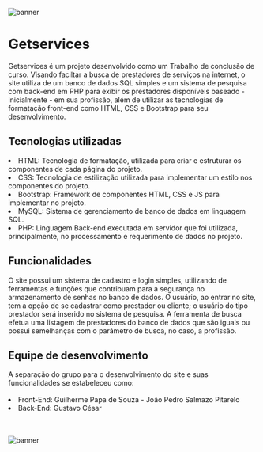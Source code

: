 ![banner](https://github.com/guxtavocesar/getservices/assets/120536902/42878fc1-a838-4319-bbac-2806d5a3354e)

<h1>Getservices</h1>

<p>
Getservices é um projeto desenvolvido como um Trabalho de conclusão de curso.
Visando faciltar a busca de prestadores de serviços na internet, o site utiliza de um banco de dados SQL simples e um sistema de pesquisa com back-end em PHP para exibir os prestadores disponíveis baseado - inicialmente - em sua profissão, além de utilizar as tecnologias de formatação front-end como HTML, CSS e Bootstrap para seu desenvolvimento.
</p>

<h2>Tecnologias utilizadas</h2>
<li>HTML: Tecnologia de formatação, utilizada para criar e estruturar os componentes de cada página do projeto.</li>
<li>CSS: Tecnologia de estilização utilizada para implementar um estilo nos componentes do projeto.</li>
<li>Bootstrap: Framework de componentes HTML, CSS e JS para implementar no projeto.</li>
<li>MySQL: Sistema de gerenciamento de banco de dados em linguagem SQL.</li>
<li>PHP: Linguagem Back-end executada em servidor que foi utilizada, principalmente, no processamento e requerimento de dados no projeto.</li>
<h2> Funcionalidades</h2>
O site possui um sistema de cadastro e login simples, utilizando de ferramentas e funções que contribuam para a segurança no armazenamento de senhas no banco de dados. O usuário, ao entrar no site, tem a opção de se cadastrar como prestador ou cliente; o usuário do tipo prestador será inserido no sistema de pesquisa.
A ferramenta de busca efetua uma listagem de prestadores do banco de dados que são iguais ou possui semelhanças com o parâmetro de busca, no caso, a profissão.

<h2>Equipe de desenvolvimento</h2>
A separação do grupo para o desenvolvimento do site e suas funcionalidades se estabeleceu como:<br><br>
<li>Front-End: Guilherme Papa de Souza - João Pedro Salmazo Pitarelo</li>
<li>Back-End: Gustavo César</li><br><br>

![banner](https://github.com/guxtavocesar/getservices/assets/120536902/65b3a126-e9a2-45ac-9c43-87c0192bf58c)
